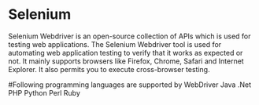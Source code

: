 # Selenium

Selenium Webdriver is an open-source collection of APIs which is used for testing web applications. The Selenium Webdriver tool is used for automating web application testing to verify that it works as expected or not. It mainly supports browsers like Firefox, Chrome, Safari and Internet Explorer. It also permits you to execute cross-browser testing.



#Following programming languages are supported by WebDriver
Java
.Net
PHP
Python
Perl
Ruby
